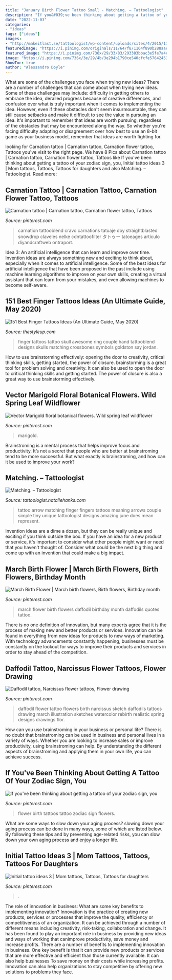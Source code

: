 ```yaml
---
title: "January Birth Flower Tattoo Small - Matching. – Tattoologist"
description: "If you&#039;ve been thinking about getting a tattoo of your zodiac sign, you"
date: "2022-11-03"
categories:
- "ideas"
tags: ["ideas"]
images:
- "http://makeitlast.se/tattoologist/wp-content/uploads/sites/4/2015/11/matching-tattoo-2.jpg"
featuredImage: "https://i.pinimg.com/originals/11/64/f8/1164f890b288aaeffce4a7b07a43a45c.jpg"
featured_image: "https://i.pinimg.com/736x/29/33/83/293383bbac3e5fe7a4e27e052ad66a8a.jpg"
image: "https://i.pinimg.com/736x/3e/29/4b/3e294b1790ce540cfcfe576424532a6c.jpg"
ShowToc: true
author: "Alessandro Doyle"
---
```



What are some of the challenges you face when trying new ideas?
There are a number of challenges that can come about when trying new ideas. Some of these challenges may include: difficulty in getting others to embrace the idea, derailed progress because of creative differences, and confusion over what is truly important when it comes to implementing the idea. However, even if these obstacles don't seem insurmountable, they can still cause setbacks and make it difficult to see the value in pursuing an idea. It's important to remember that ideas are worth pursuing, regardless of the obstacles that may be encountered along the way. So whether you're facing difficulty adapting or disagreement over how best to use an 8-bit game as your business model, remember that ideas are worth fighting for.

	

		
looking for Carnation tattoo | Carnation tattoo, Carnation flower tattoo, Tattoos you've visit to the right page. We have 8 Pics about Carnation tattoo | Carnation tattoo, Carnation flower tattoo, Tattoos like If you&#039;ve been thinking about getting a tattoo of your zodiac sign, you, Initial tattoo ideas 3 | Mom tattoos, Tattoos, Tattoos for daughters and also Matching. – Tattoologist. Read more:
		
    
## Carnation Tattoo | Carnation Tattoo, Carnation Flower Tattoo, Tattoos

<img loading=lazy src="https://i.pinimg.com/736x/53/f8/13/53f813cef78b0291de98b3d09ef74bf3.jpg" onerror="this.onerror=null;this.src='https://tse1.mm.bing.net/th?id=OIP.l7JbuLwBwAXUJfBW0ZwOdwHaHa&amp;pid=15.1';" alt="Carnation tattoo | Carnation tattoo, Carnation flower tattoo, Tattoos">

_Source: pinterest.com_

>carnation tattooblend cravo carnations tatuaje doy straightblasted snowdrop claveles nelke cdntattoofilter タトゥー tatoeages artículo diyandcraftweb ontraport. 

	

Idea 3: An artificial intelligence that can learn and improve over time.
Invention ideas are always something new and exciting to think about, especially when it comes to artificial intelligence. Some of the best ideas for artificial intelligence that have been proposed in the past include using machine learning algorithms to improve on your own skills, creating a virtual assistant that can learn from your mistakes, and even allowing machines to become self-aware.

    
## 151 Best Finger Tattoos Ideas (An Ultimate Guide, May 2020)

<img loading=lazy src="https://thestyleup.com/wp-content/uploads/2015/03/finger-tattoo-designs.jpg" onerror="this.onerror=null;this.src='https://tse1.mm.bing.net/th?id=OIP.uW0OVW5jeoSbKYpVZLUfoQHaHZ&amp;pid=15.1';" alt="151 Best Finger Tattoos Ideas (An Ultimate Guide, May 2020)">

_Source: thestyleup.com_

>finger tattoos tattoo skull awesome ring couple hand tattooblend designs skulls matching crossbones symbols goldston say jordan. 

	

How to use brainstorming effectively: opening the door to creativity, critical thinking skills, getting started, the power of closure.
brainstorming is a great tool for problem solving and creativity. It can also be used to open the door to critical thinking skills and getting started. The power of closure is also a great way to use brainstorming effectively.

    
## Vector Marigold Floral Botanical Flowers. Wild Spring Leaf Wildflower

<img loading=lazy src="https://i.pinimg.com/736x/3e/29/4b/3e294b1790ce540cfcfe576424532a6c.jpg" onerror="this.onerror=null;this.src='https://tse2.mm.bing.net/th?id=OIP.-rax6D83LhTcyBKaOtzMygHaIA&amp;pid=15.1';" alt="Vector Marigold floral botanical flowers. Wild spring leaf wildflower">

_Source: pinterest.com_

>marigold. 

	

Brainstroming is a mental process that helps improve focus and productivity. It’s not a secret that people who are better at brainstroming tend to be more successful. But what exactly is brainstroming, and how can it be used to improve your work?

    
## Matching. – Tattoologist

<img loading=lazy src="http://makeitlast.se/tattoologist/wp-content/uploads/sites/4/2015/11/matching-tattoo-2.jpg" onerror="this.onerror=null;this.src='https://tse1.mm.bing.net/th?id=OIP.peLFWX8bNLv27iZiWApxTgHaJ4&amp;pid=15.1';" alt="Matching. – Tattoologist">

_Source: tattoologist.nataliehanks.com_

>tattoo arrow matching finger fingers tattoos meaning arrows couple simple tiny unique tattoologist designs amazing june does mean represent. 

	

Invention ideas are a dime a dozen, but they can be really unique and exciting if you think outside the box. If you have an idea for a new product or service, it's important to consider what other people might want or need that you haven't thought of. Consider what could be the next big thing and come up with an invention that could make a big impact.

    
## March Birth Flower | March Birth Flowers, Birth Flowers, Birthday Month

<img loading=lazy src="https://i.pinimg.com/736x/a2/18/7b/a2187bd161583b42d23948df88cedf15--march-birth-flower-tattoo-march-birth-flowers.jpg" onerror="this.onerror=null;this.src='https://tse3.mm.bing.net/th?id=OIP.4g-d7wwL6fbZsoOTZcfvUwHaIc&amp;pid=15.1';" alt="March Birth Flower | March birth flowers, Birth flowers, Birthday month">

_Source: pinterest.com_

>march flower birth flowers daffodil birthday month daffodils quotes tattoo. 

	

There is no one definition of innovation, but many experts agree that it is the process of making new and better products or services. Innovation can be found in everything from new ideas for products to new ways of marketing. With technology advancements constantly happening, businesses must be constantly on the lookout for ways to improve their products and services in order to stay ahead of the competition.

    
## Daffodil Tattoo, Narcissus Flower Tattoos, Flower Drawing

<img loading=lazy src="https://i.pinimg.com/736x/33/17/e5/3317e5d8d09ef14dcf0c2c49cea9c926.jpg" onerror="this.onerror=null;this.src='https://tse4.mm.bing.net/th?id=OIP.9D8OB7L9tHY1ppvV_-AMqwHaHa&amp;pid=15.1';" alt="Daffodil tattoo, Narcissus flower tattoos, Flower drawing">

_Source: pinterest.com_

>daffodil flower tattoo flowers birth narcissus sketch daffodils tattoos drawing march illustration sketches watercolor rebirth realistic spring designs drawings flor. 

	

How can you use brainstroming in your business or personal life?
There is no doubt that brainstroming can be used in business and personal lives in a variety of ways. Whether you are looking to increase sales or improve productivity, using brainstroming can help. By understanding the different aspects of brainstroming and applying them in your own life, you can achieve success.

    
## If You&#039;ve Been Thinking About Getting A Tattoo Of Your Zodiac Sign, You

<img loading=lazy src="https://i.pinimg.com/736x/29/33/83/293383bbac3e5fe7a4e27e052ad66a8a.jpg" onerror="this.onerror=null;this.src='https://tse3.mm.bing.net/th?id=OIP.FwlndTo7THxhPRo5GmQ5gQHaHa&amp;pid=15.1';" alt="If you&#039;ve been thinking about getting a tattoo of your zodiac sign, you">

_Source: pinterest.com_

>flower birth tattoos tattoo zodiac sign flowers. 

	

What are some ways to slow down your aging process?
slowing down your aging process can be done in many ways, some of which are listed below. By following these tips and by preventing age-related risks, you can slow down your own aging process and enjoy a longer life.

    
## Initial Tattoo Ideas 3 | Mom Tattoos, Tattoos, Tattoos For Daughters

<img loading=lazy src="https://i.pinimg.com/originals/11/64/f8/1164f890b288aaeffce4a7b07a43a45c.jpg" onerror="this.onerror=null;this.src='https://tse3.mm.bing.net/th?id=OIP.U8omDPWImMCDVGpk7OFm5wAAAA&amp;pid=15.1';" alt="Initial tattoo ideas 3 | Mom tattoos, Tattoos, Tattoos for daughters">

_Source: pinterest.com_

>. 

	

The role of innovation in business: What are some key benefits to implementing innovation?
Innovation is the practice of creating new products, services or processes that improve the quality, efficiency or competitiveness of an organization. It can be achieved through a number of different means including creativity, risk-taking, collaboration and change. It has been found to play an important role in business by providing new ideas and ways of working that canimprove productivity, save money and increase profits.
There are a number of benefits to implementing innovation in business. One key benefit is that it can provide new products or services that are more effective and efficient than those currently available. It can also help businesses To save money on their costs while increasing profits. Innovation can also help organizations to stay competitive by offering new solutions to problems they face.

